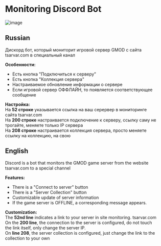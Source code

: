 # Monitoring Discord Bot
![image](https://github.com/user-attachments/assets/efc1a122-cd48-48b7-8c1b-3cb35cbb9436)

## Russian
Дискорд бот, который мониторит игровой сервер GMOD с сайта tsarvar.com в специальный канал

**Особенности:**
- Есть кнопка "Подключиться к серверу"
- Есть кнопка "Коллекция сервера"
- Настраиваемое обновление информации о сервере
- Если игровой сервер ОФФЛАЙН, то появляется соответствующее сообщение

**Настройка:**\
На **52 строке** указывается ссылка на ваш серервер в мониторинге сайта tsarvar.com\
На **200 строке** настраивается подключение к серверу, ссылку саму не трогайте, меняете только IP сервера\
На **208 строке** настраивается коллекция сервера, просто меняете ссылку на коллекцию, на свою

## English
Discord is a bot that monitors the GMOD game server from the website tsarvar.com to a special channel

**Features:**
- There is a "Connect to server" button
- There is a "Server Collection" button
- Customizable update of server information
- If the game server is OFFLINE, a corresponding message appears.

**Customization:**\
The **52nd line** indicates a link to your server in site monitoring. tsarvar.com\
On the **200 line**, the connection to the server is configured, do not touch the link itself, only change the server IP.\
On **line 208**, the server collection is configured, just change the link to the collection to your own
